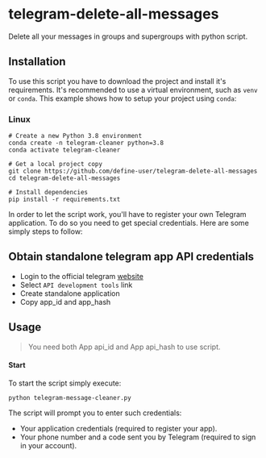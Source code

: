 # telegram-delete-all-messages
Delete all your messages in groups and supergroups with python script.

## Installation
To use this script you have to download the project and install it's
requirements. It's recommended to use a virtual environment, such as
`venv` or `conda`. This example shows how to setup your project
using `conda`:

### Linux
```
# Create a new Python 3.8 environment
conda create -n telegram-cleaner python=3.8
conda activate telegram-cleaner

# Get a local project copy
git clone https://github.com/define-user/telegram-delete-all-messages
cd telegram-delete-all-messages

# Install dependencies
pip install -r requirements.txt
```

In order to let the script work, you'll have to register your own
Telegram application. To do so you need to get special credentials.
Here are some simply steps to follow:

## Obtain standalone telegram app API credentials
- Login to the official telegram [website](https://my.telegram.org/)
- Select `API development tools` link
- Create standalone application
- Copy app_id and app_hash

## Usage
> You need both App api_id and App api_hash to use script.

#### Start
To start the script simply execute:
```
python telegram-message-cleaner.py
```

The script will prompt you to enter such credentials:
- Your application credentials (required to register your app).
- Your phone number and a code sent you by Telegram (required to
sign in your account).
